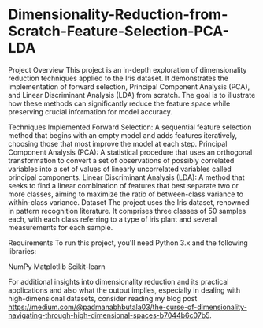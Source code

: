 # Dimensionality-Reduction-from-Scratch-Feature-Selection-PCA-LDA

Project Overview
This project is an in-depth exploration of dimensionality reduction techniques applied to the Iris dataset. It demonstrates the implementation of forward selection, Principal Component Analysis (PCA), and Linear Discriminant Analysis (LDA) from scratch. The goal is to illustrate how these methods can significantly reduce the feature space while preserving crucial information for model accuracy.

Techniques Implemented
Forward Selection: A sequential feature selection method that begins with an empty model and adds features iteratively, choosing those that most improve the model at each step.
Principal Component Analysis (PCA): A statistical procedure that uses an orthogonal transformation to convert a set of observations of possibly correlated variables into a set of values of linearly uncorrelated variables called principal components.
Linear Discriminant Analysis (LDA): A method that seeks to find a linear combination of features that best separate two or more classes, aiming to maximize the ratio of between-class variance to within-class variance.
Dataset
The project uses the Iris dataset, renowned in pattern recognition literature. It comprises three classes of 50 samples each, with each class referring to a type of iris plant and several measurements for each sample.

Requirements
To run this project, you'll need Python 3.x and the following libraries:

NumPy
Matplotlib
Scikit-learn

For additional insights into dimensionality reduction and its practical applications and also what the output implies, especially in dealing with high-dimensional datasets, consider reading my blog post https://medium.com/@padmanabhbutala03/the-curse-of-dimensionality-navigating-through-high-dimensional-spaces-b7044b6c07b5. 
